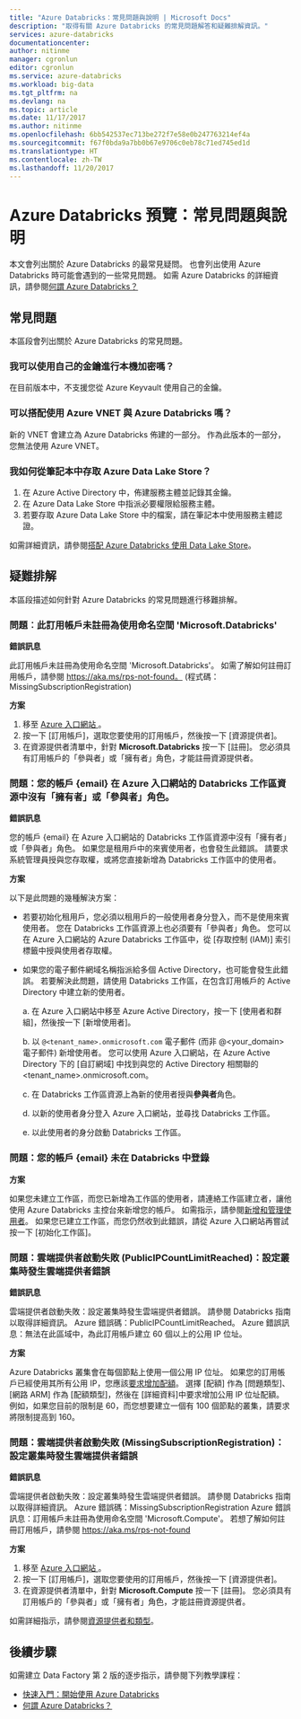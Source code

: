 ```yaml
---
title: "Azure Databricks：常見問題與說明 | Microsoft Docs"
description: "取得有關 Azure Databricks 的常見問題解答和疑難排解資訊。"
services: azure-databricks
documentationcenter: 
author: nitinme
manager: cgronlun
editor: cgronlun
ms.service: azure-databricks
ms.workload: big-data
ms.tgt_pltfrm: na
ms.devlang: na
ms.topic: article
ms.date: 11/17/2017
ms.author: nitinme
ms.openlocfilehash: 6bb542537ec713be272f7e58e0b247763214ef4a
ms.sourcegitcommit: f67f0bda9a7bb0b67e9706c0eb78c71ed745ed1d
ms.translationtype: HT
ms.contentlocale: zh-TW
ms.lasthandoff: 11/20/2017
---
```

# <a name="azure-databricks-preview-common-questions-and-help"></a>Azure Databricks 預覽：常見問題與說明

本文會列出關於 Azure Databricks 的最常見疑問。 也會列出使用 Azure Databricks 時可能會遇到的一些常見問題。 如需 Azure Databricks 的詳細資訊，請參閱[何謂 Azure Databricks？](what-is-azure-databricks.md) 

## <a name="common-questions"></a>常見問題

本區段會列出關於 Azure Databricks 的常見問題。

### <a name="can-i-use-my-own-keys-for-local-encryption"></a>我可以使用自己的金鑰進行本機加密嗎？ 
在目前版本中，不支援您從 Azure Keyvault 使用自己的金鑰。 

### <a name="can-i-use-azure-vnets-with-azure-databricks"></a>可以搭配使用 Azure VNET 與 Azure Databricks 嗎？
新的 VNET 會建立為 Azure Databricks 佈建的一部分。 作為此版本的一部分，您無法使用 Azure VNET。

### <a name="how-do-i-access-azure-data-lake-store-from-a-notebook"></a>我如何從筆記本中存取 Azure Data Lake Store？ 

1. 在 Azure Active Directory 中，佈建服務主體並記錄其金鑰。
2. 在 Azure Data Lake Store 中指派必要權限給服務主體。
3. 若要存取 Azure Data Lake Store 中的檔案，請在筆記本中使用服務主體認證。

如需詳細資訊，請參閱[搭配 Azure Databricks 使用 Data Lake Store](https://docs.azuredatabricks.net/spark/latest/data-sources/azure/azure-storage.html#azure-data-lake-store)。

## <a name="troubleshooting"></a>疑難排解

本區段描述如何針對 Azure Databricks 的常見問題進行移難排解。

### <a name="issue-this-subscription-is-not-registered-to-use-the-namespace-microsoftdatabricks"></a>問題︰此訂用帳戶未註冊為使用命名空間 'Microsoft.Databricks'

**錯誤訊息**

此訂用帳戶未註冊為使用命名空間 'Microsoft.Databricks'。 如需了解如何註冊訂用帳戶，請參閱 https://aka.ms/rps-not-found。 (程式碼：MissingSubscriptionRegistration)

**方案**

1. 移至 [Azure 入口網站 ](https://portal.azure.com)。
2. 按一下 [訂用帳戶]，選取您要使用的訂用帳戶，然後按一下 [資源提供者]。 
3. 在資源提供者清單中，針對 **Microsoft.Databricks** 按一下 [註冊]。 您必須具有訂用帳戶的「參與者」或「擁有者」角色，才能註冊資源提供者。


### <a name="issue-your-account-email-does-not-have-owner-or-contributor-role-on-the-databricks-workspace-resource-in-the-azure-portal"></a>問題：您的帳戶 {email} 在 Azure 入口網站的 Databricks 工作區資源中沒有「擁有者」或「參與者」角色。

**錯誤訊息**

您的帳戶 {email} 在 Azure 入口網站的 Databricks 工作區資源中沒有「擁有者」或「參與者」角色。 如果您是租用戶中的來賓使用者，也會發生此錯誤。 請要求系統管理員授與您存取權，或將您直接新增為 Databricks 工作區中的使用者。 

**方案**

以下是此問題的幾種解決方案：

* 若要初始化租用戶，您必須以租用戶的一般使用者身分登入，而不是使用來賓使用者。 您在 Databricks 工作區資源上也必須要有「參與者」角色。 您可以在 Azure 入口網站的 Azure Databricks 工作區中，從 [存取控制 (IAM)] 索引標籤中授與使用者存取權。

* 如果您的電子郵件網域名稱指派給多個 Active Directory，也可能會發生此錯誤。 若要解決此問題，請使用 Databricks 工作區，在包含訂用帳戶的 Active Directory 中建立新的使用者。

    a. 在 Azure 入口網站中移至 Azure Active Directory，按一下 [使用者和群組]，然後按一下 [新增使用者]。

    b. 以 `@<tenant_name>.onmicrosoft.com` 電子郵件 (而非 @<your_domain> 電子郵件) 新增使用者。 您可以使用 Azure 入口網站，在 Azure Active Directory 下的 [自訂網域] 中找到與您的 Active Directory 相關聯的 <tenant_name>.onmicrosoft.com。
    
    c. 在 Databricks 工作區資源上為新的使用者授與**參與者**角色。
    
    d. 以新的使用者身分登入 Azure 入口網站，並尋找 Databricks 工作區。
    
    e. 以此使用者的身分啟動 Databricks 工作區。


### <a name="issue-your-account-email-has-not-been-registered-in-databricks"></a>問題：您的帳戶 {email} 未在 Databricks 中登錄 

**方案**

如果您未建立工作區，而您已新增為工作區的使用者，請連絡工作區建立者，讓他使用 Azure Databricks 主控台來新增您的帳戶。 如需指示，請參閱[新增和管理使用者](https://docs.azuredatabricks.net/administration-guide/admin-settings/users.html)。 如果您已建立工作區，而您仍然收到此錯誤，請從 Azure 入口網站再嘗試按一下 [初始化工作區]。

### <a name="issue-cloud-provider-launch-failure-publicipcountlimitreached-a-cloud-provider-error-was-encountered-while-setting-up-the-cluster"></a>問題：雲端提供者啟動失敗 (PublicIPCountLimitReached)：設定叢集時發生雲端提供者錯誤

**錯誤訊息**

雲端提供者啟動失敗：設定叢集時發生雲端提供者錯誤。 請參閱 Databricks 指南以取得詳細資訊。 Azure 錯誤碼：PublicIPCountLimitReached。 Azure 錯誤訊息：無法在此區域中，為此訂用帳戶建立 60 個以上的公用 IP 位址。

**方案**

Azure Databricks 叢集會在每個節點上使用一個公用 IP 位址。 如果您的訂用帳戶已經使用其所有公用 IP，您應該[要求增加配額](https://docs.microsoft.com/en-us/azure/azure-supportability/resource-manager-core-quotas-request)。 選擇 [配額] 作為 [問題類型]、[網路 ARM] 作為 [配額類型]，然後在 [詳細資料]中要求增加公用 IP 位址配額。 例如，如果您目前的限制是 60，而您想要建立一個有 100 個節點的叢集，請要求將限制提高到 160。

### <a name="issue-cloud-provider-launch-failure-missingsubscriptionregistration-a-cloud-provider-error-was-encountered-while-setting-up-the-cluster"></a>問題：雲端提供者啟動失敗 (MissingSubscriptionRegistration)：設定叢集時發生雲端提供者錯誤

**錯誤訊息**

雲端提供者啟動失敗：設定叢集時發生雲端提供者錯誤。 請參閱 Databricks 指南以取得詳細資訊。
Azure 錯誤碼：MissingSubscriptionRegistration Azure 錯誤訊息：訂用帳戶未註冊為使用命名空間 'Microsoft.Compute'。 若想了解如何註冊訂用帳戶，請參閱 https://aka.ms/rps-not-found

**方案**

1. 移至 [Azure 入口網站 ](https://portal.azure.com)。
2. 按一下 [訂用帳戶]，選取您要使用的訂用帳戶，然後按一下 [資源提供者]。 
3. 在資源提供者清單中，針對 **Microsoft.Compute** 按一下 [註冊]。 您必須具有訂用帳戶的「參與者」或「擁有者」角色，才能註冊資源提供者。

如需詳細指示，請參閱[資源提供者和類型](../azure-resource-manager/resource-manager-supported-services.md)。

## <a name="next-steps"></a>後續步驟
如需建立 Data Factory 第 2 版的逐步指示，請參閱下列教學課程：

- [快速入門：開始使用 Azure Databricks](quickstart-create-databricks-workspace-portal.md)
- [何謂 Azure Databricks？](what-is-azure-databricks.md)

